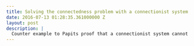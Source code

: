 ```yaml
---
title: Solving the connectedness problem with a connectionist system
date: 2016-07-13 01:28:35.361000000 Z
layout: post
description: |
  Counter example to Papits proof that a connectionist system cannot    solve the connectedness problem.
---
```


